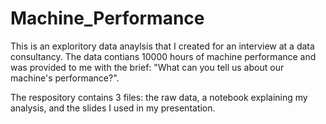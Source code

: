 # Machine_Performance
This is an exploritory data anaylsis that I created for an interview at a data consultancy. The data contians 10000 hours of machine performance and was provided to me with the brief: "What can you tell us about our machine's performance?". 

The respository contains 3 files: the raw data, a notebook explaining my analysis, and the slides I used in my presentation.
